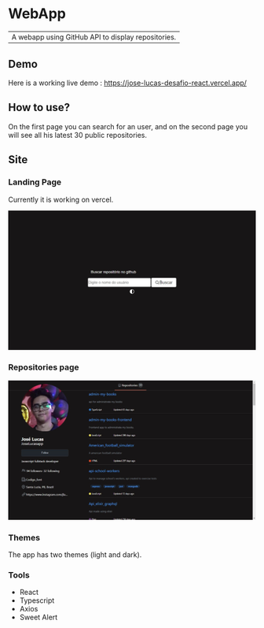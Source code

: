 # WebApp
<table>
<tr>
<td>
  A webapp using GitHub API to display repositories.
</td>
</tr>
</table>


## Demo
Here is a working live demo :  https://jose-lucas-desafio-react.vercel.app/

## How to use?
On the first page you can search for an user, and on the second page you will see all his latest 30 public repositories.

## Site

### Landing Page
Currently it is working on vercel.

![](./public/image1.jpeg)

### Repositories page
![](./public/image2.jpeg)

### Themes
The app has two themes (light and dark).

### Tools
<ul>
  <li>React</li>
  <li>Typescript</li>
  <li>Axios</li>
  <li>Sweet Alert</li>
</ul>
